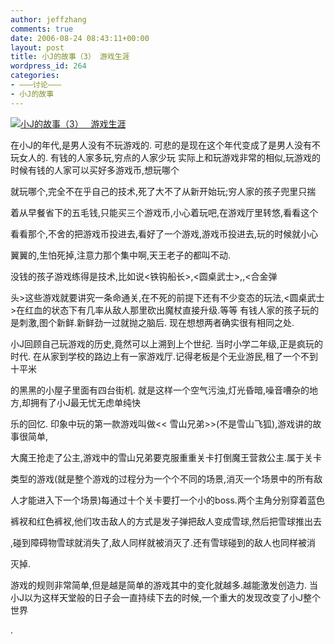 ```yaml
---
author: jeffzhang
comments: true
date: 2006-08-24 08:43:11+00:00
layout: post
title: 小J的故事（3） 游戏生涯
wordpress_id: 264
categories:
- ———讨论———
- 小J的故事
---
```


[![小J的故事（3）   游戏生涯](http://simg.sinajs.cn/blog7style/images/common/sg_trans.gif)](http://photo.blog.sina.com.cn/showpic.html#blogid=57f94311010004ie&url=http://static13.photo.sina.com.cn/orignal/57f94311d69ddb7a50c1c)


在小J的年代,是男人没有不玩游戏的.
 可悲的是现在这个年代变成了是男人没有不玩女人的.
 有钱的人家多玩,穷点的人家少玩
 实际上和玩游戏非常的相似,玩游戏的时候有钱的人家可以买好多游戏币,想玩哪个

就玩哪个,完全不在乎自己的技术,死了大不了从新开始玩;穷人家的孩子兜里只揣

着从早餐省下的五毛钱,只能买三个游戏币,小心着玩吧,在游戏厅里转悠,看看这个

看看那个,不舍的把游戏币投进去,看好了一个游戏,游戏币投进去,玩的时候就小心

翼翼的,生怕死掉,注意力那个集中啊,天王老子的都叫不动.

没钱的孩子游戏练得是技术,比如说<铁钩船长>,<圆桌武士>,<Punisher>,<合金弹

头>这些游戏就要讲究一条命通关,在不死的前提下还有不少变态的玩法,<圆桌武士>在红血的状态下有几率从敌人那里砍出魔杖直接升级.等等
  有钱人家的孩子玩的是刺激,图个新鲜.新鲜劲一过就抛之脑后.
 现在想想两者确实很有相同之处.

小J回顾自己玩游戏的历史,竟然可以上溯到上个世纪.
 当时小学二年级,正是疯玩的时代.
 在从家到学校的路边上有一家游戏厅.记得老板是个无业游民,租了一个不到十平米

的黑黑的小屋子里面有四台街机.
 就是这样一个空气污浊,灯光昏暗,噪音嘈杂的地方,却拥有了小J最无忧无虑单纯快

乐的回忆.
 印象中玩的第一款游戏叫做<< 雪山兄弟>>(不是雪山飞狐),游戏讲的故事很简单,

大魔王抢走了公主,游戏中的雪山兄弟要克服重重关卡打倒魔王营救公主.属于关卡

类型的游戏(就是整个游戏的过程分为一个个不同的场景,消灭一个场景中的所有敌

人才能进入下一个场景)每通过十个关卡要打一个小的boss.两个主角分别穿着蓝色

裤衩和红色裤衩,他们攻击敌人的方式是发子弹把敌人变成雪球,然后把雪球推出去

,碰到障碍物雪球就消失了,敌人同样就被消灭了.还有雪球碰到的敌人也同样被消

灭掉.


 游戏的规则非常简单,但是越是简单的游戏其中的变化就越多.越能激发创造力.
  当小J以为这样天堂般的日子会一直持续下去的时候,一个重大的发现改变了小J整个世界

.
